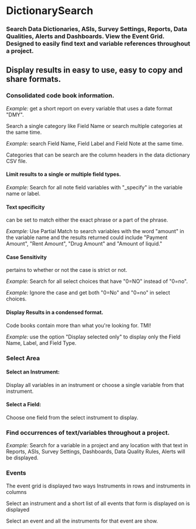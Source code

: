 # DictionarySearch
<h3>Search Data Dictionaries, ASIs, Survey Settings, Reports, Data Qualities, Alerts and Dashboards.  View the Event Grid.  Designed to easily find text and variable references throughout a project.</h3>
<h2>Display results in easy to use, easy to copy and share formats.</h2>

<h3>Consolidated code book information.</h3>
<p><em>Example:</em>  get a short report on every variable that uses a date format "DMY".</p> 

<p>Search a single category like Field Name or search multiple categories at the same time.</p>
<p><em>Example:</em> search Field Name, Field Label and Field Note at the same time.</p>

<p>Categories that can be search are the column headers in the data dictionary CSV file.</p>

<h4>Limit results to a single or multiple field types.</h4>
<p><em>Example:</em> Search for all note field variables with "_specify" in the variable name or label.</p>

<h4>Text specificity</h4> 
can be set to match either the exact phrase or a part of the phrase.
<p><em>Example:</em> Use Partial Match to search variables with the word "amount" in the variable name and the results returned could include "Payment Amount", "Rent Amount", "Drug Amount" and "Amount of liquid."</p>

<h4>Case Sensitivity</h4>
pertains to whether or not the case is strict or not.
<p><em>Example:</em> Search for all select choices that have "0=NO" instead of "0=no".</p>
<p><em>Example:</em> Ignore the case and get both "0=No" and "0=no" in select choices.</p>

<h4>Display Results in a condensed format.</h4>
<p>Code books contain more than what you're looking for. TMI!</p>
<p><em>Example:</em> use the option "Display selected only" to display only the Field Name, Label, and Field Type.</p>

<h3>Select Area</h3>
<h4>Select an Instrument:</h4>
<p>Display all variables in an instrument or choose a single variable from that instrument.</p>

<h4>Select a Field:</h4>
<p>Choose one field from the select instrument to display.</p>

<h3>Find occurrences of text/variables throughout a project.</h3>
<p><em>Example:</em> Search for a variable in a project and any location with that text in Reports, ASIs, Survey Settings, Dashboards, Data Quality Rules, Alerts will be displayed.</p> 


<h3>Events</h3>
<p>The event grid is displayed two ways Instruments in rows and instruments in columns</p>
<p>Select an instrument and a short list of all events that form is displayed on is displayed</p>
<p>Select an event and all the instruments for that event are show.</p>